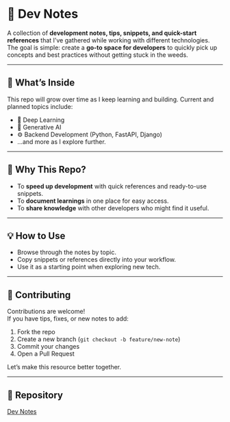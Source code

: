 # 📝 Dev Notes  

A collection of **development notes, tips, snippets, and quick-start references** that I’ve gathered while working with different technologies.  
The goal is simple: create a **go-to space for developers** to quickly pick up concepts and best practices without getting stuck in the weeds.  

---

## 📂 What’s Inside  

This repo will grow over time as I keep learning and building. Current and planned topics include:  
- 🤖 Deep Learning  
- 🎨 Generative AI  
- ⚙️ Backend Development (Python, FastAPI, Django)  
- …and more as I explore further.  

---

## 🚀 Why This Repo?  

- To **speed up development** with quick references and ready-to-use snippets.  
- To **document learnings** in one place for easy access.  
- To **share knowledge** with other developers who might find it useful.  

---

## 💡 How to Use  

- Browse through the notes by topic.  
- Copy snippets or references directly into your workflow.  
- Use it as a starting point when exploring new tech.  

---

## 🤝 Contributing  

Contributions are welcome!  
If you have tips, fixes, or new notes to add:  
1. Fork the repo  
2. Create a new branch (`git checkout -b feature/new-note`)  
3. Commit your changes  
4. Open a Pull Request  

Let’s make this resource better together.  

---

## 🔗 Repository  

[Dev Notes](https://github.com/navaneethsanil/Dev-Notes)  

